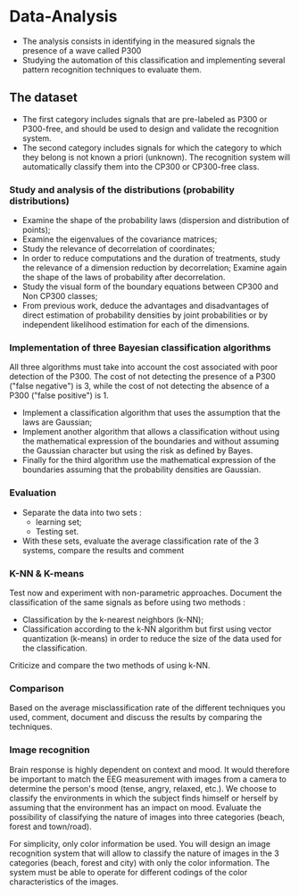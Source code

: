 # Data-Analysis

+ The analysis consists in identifying in the measured signals the presence of a wave called P300
+ Studying the automation of this classification and implementing several pattern recognition techniques to evaluate them.

## The dataset

+ The first category includes signals that are pre-labeled as P300 or P300-free, and should be used to design and validate the recognition system.
+ The second category includes signals for which the category to which they belong is not known a priori (unknown). The recognition system will automatically classify them into the CP300 or CP300-free class.

### Study and analysis of the distributions (probability distributions)
+ Examine the shape of the probability laws (dispersion and distribution of points);
+ Examine the eigenvalues of the covariance matrices;
+ Study the relevance of decorrelation of coordinates;
+ In order to reduce computations and the duration of treatments, study the relevance of a dimension reduction by decorrelation;
Examine again the shape of the laws of probability after decorrelation.
+ Study the visual form of the boundary equations between CP300 and Non CP300 classes;
+ From previous work, deduce the advantages and disadvantages of direct estimation of probability densities by joint probabilities or by independent likelihood estimation for each of the dimensions.

### Implementation of three Bayesian classification algorithms

All three algorithms must take into account the cost associated with poor detection of the P300. The cost of not detecting the presence of a P300 ("false negative") is 3, while the cost of not detecting the absence of a P300 ("false positive") is 1.

+ Implement a classification algorithm that uses the assumption that the laws are Gaussian;
+ Implement another algorithm that allows a classification without using the mathematical expression of the boundaries and without assuming the Gaussian character but using the risk as defined by Bayes.
+ Finally for the third algorithm use the mathematical expression of the boundaries assuming that the probability densities are Gaussian.

### Evaluation

+ Separate the data into two sets :
    + learning set;
    + Testing set.
+ With these sets, evaluate the average classification rate of the 3 systems, compare the results and comment

### K-NN & K-means

Test now and experiment with non-parametric approaches. Document the classification of the same signals as before using two methods :
+ Classification by the k-nearest neighbors (k-NN);
+ Classification according to the k-NN algorithm but first using vector quantization (k-means) in order to reduce the size of the data used for the classification.

Criticize and compare the two methods of using k-NN.

### Comparison

Based on the average misclassification rate of the different techniques you used, comment, document and discuss the results by comparing the techniques.

### Image recognition

Brain response is highly dependent on context and mood. It would therefore be important to match the EEG measurement with images from a camera to determine the person's mood (tense, angry, relaxed, etc.). We choose to classify the environments in which the subject finds himself or herself by assuming that the environment has an impact on mood. Evaluate the possibility of classifying the nature of images into three categories (beach, forest and town/road).

For simplicity, only color information be used. You will design an image recognition system that will allow to classify the nature of images in the 3 categories (beach, forest and city) with only the color information. The system must be able to operate for different codings of the color characteristics of the images.

